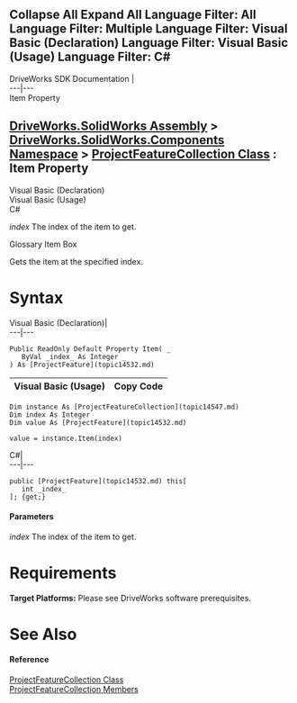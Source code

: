 Collapse All Expand All Language Filter: All  Language Filter: Multiple  Language Filter: Visual Basic (Declaration) Language Filter: Visual Basic (Usage) Language Filter: C#  
---  
DriveWorks SDK Documentation  |   
---|---  
Item Property   
  
[DriveWorks.SolidWorks Assembly](topic13342.md) > [DriveWorks.SolidWorks.Components Namespace](topic13925.md) > [ProjectFeatureCollection Class](topic14547.md) : Item Property  
---  
  
Visual Basic (Declaration)    
Visual Basic (Usage)    
C# 

_index_
    The index of the item to get.

Glossary Item Box

Gets the item at the specified index. 

# Syntax

Visual Basic (Declaration)|   
---|---  
      
    
    Public ReadOnly Default Property Item( _
       ByVal _index_ As Integer _
    ) As [ProjectFeature](topic14532.md)  
  
Visual Basic (Usage)| Copy Code  
---|---  
      
    
    Dim instance As [ProjectFeatureCollection](topic14547.md)
    Dim index As Integer
    Dim value As [ProjectFeature](topic14532.md)
     
    value = instance.Item(index)  
  
C#|   
---|---  
      
    
    public [ProjectFeature](topic14532.md) this[ 
       int _index_
    ]; {get;}  
  
#### Parameters

 _index_
    The index of the item to get.

# Requirements

**Target Platforms:** Please see DriveWorks software prerequisites.

# See Also

#### Reference

[ProjectFeatureCollection Class](topic14547.md)   
[ProjectFeatureCollection Members](topic14548.md)


